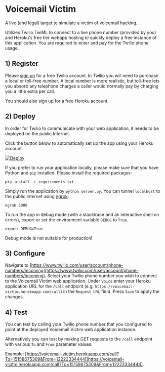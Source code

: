 Voicemail Victim
===

A live (and legal) target to simulate a victim of voicemail hacking.

Utilizes Twilio TwiML to connect to a live phone number (provided by you) and Heroku's free tier webapp hosting to quickly deploy a free instance of this application.  You are required to enter and pay for the Twilio phone usage.

## 1) Register

Please [sign up](https://www.twilio.com/try-twilio) for a free Twilio account.  In Twilio you will need to purchase a local or toll-free number.  A local number is more realistic, but toll-free lets you absorb any telephone charges a caller would normally pay by charging you a little extra per call.

You should also [sign up](https://signup.heroku.com/) for a free Heroku account.

## 2) Deploy

In order for Twilio to communicate with your web application, it needs to be deployed on the public Internet.

Click the button below to automatically set up the app using your Heroku account.

[![Deploy](https://www.herokucdn.com/deploy/button.png)](https://heroku.com/deploy)

If you prefer to run your application locally, please make sure that you have Python and `pip` installed. Please install the required packages:

    pip install -r requirements.txt

Simply run the application by `python server.py`.  You can tunnel `localhost` to the public Internet using [ngrok](https://ngrok.com/): 

    ngrok 5000

To run the app in debug mode (with a stacktrace and an interactive shell on errors), export or set the environment variable `DEBUG` to `True`.

`export DEBUG=True`

Debug mode is not suitable for production!

## 3) Configure

Navigate to [https://www.twilio.com/user/account/phone-numbers/incoming](https://www.twilio.com/user/account/phone-numbers/incoming).  Select your Twilio phone number you wish to connect to the Voicemail Victim web application.  Under `Voice` enter your Heroku application URL for the `/call` endpoint (e.g. `https://voicemail-victim.herokuapp.com/call`) in the `Request URL` field.  Press `Save` to apply the changes.

## 4) Test

You can test by calling your Twilio phone number that you configured to point at the deployed Voicemail Victim web application instance.

Alternatively you can test by making GET requests to the `/call` endpoint with various `To` and `From` parameter values.

Example: [https://voicemail-victim.herokuapp.com/call?To=15158675309&From=12223334444](https://voicemail-vicitm.herokuapp.com/call?To=15158675309&From=12223334444).
